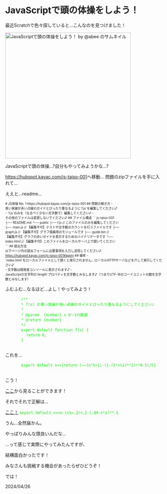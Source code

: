<h1>JavaScriptで頭の体操をしよう！</h1>
<p>最近Scratchで色々探していると...こんなのを見つけました！</p>
<img
  src="https://cdn2.scratch.mit.edu/get_image/project/1002443254_480x360.png"
  alt="JavaScriptで頭の体操をしよう！ by @abee のサムネイル"
  style="width: min(100%, 400px); height: auto" />
<p>JavaScriptで頭の体操...?自分もやってみようかな...?</p>
<p>
  <a href="https://hubspot.kayac.com/js-taiso-001" target="_parent"
    >https://hubspot.kayac.com/js-taiso-001</a
  >へ移動...
  <a herf="https://bit.ly/js_qz001" target="_parent">問題のzipファイル</a
  >を手に入れて...
</p>
<p>ええと...readme...</p>
<div style="font-size: 10px">
  # JS体操 No. 1 https://hubspot.kayac.com/js-taiso-001 ## 問題の解き方 -<br />
  黒い実線が赤い点線のガイドとぴったり重なるように`f.js`を編集してください♪<br />
  - `f.js`のみを（なるべく少ない文字数で）編集してください♪ -<br />
  その他のファイルは変更しないでください♪ ## ファイル構成 ``` js-taiso-001<br />
  ├── README.md └── public ├── f.js // このファイルのみを編集してください<br />
  ├── main.js // 【編集不可】テストや文字数のカウントを行うファイルです ├──<br />
  graph.js // 【編集不可】グラフ描画用のモジュールです ├── guide.bin //<br />
  【編集不可】グラフの赤いガイドを表示するためのバイナリデータです └──<br />
  index.html // 【編集不可】このファイルをローカルサーバ上で開いてください<br />
  ``` ## 提出方法<br />
  以下ページ内の提出フォームに必要事項を入力し送信してください♪<br />
  <a href="https://hubspot.kayac.com/js-taiso-001#apply" target="_parent"
    >https://hubspot.kayac.com/js-taiso-001#apply</a
  >
  ## 備考 -<br />
  `index.html`をローカルファイルとして開くと実行されません。ローカルHTTPサーバなどを介して実行してください♪<br />
  - 文字数は開発者コンソールに表示されます♪ -<br />
  JavaScriptの文字列の`length`プロパティを文字数とみなします♪（つまりUTF-16のコードユニットの数を文字数とみなします）<br />
</div>
<p>ふむふむ...なるほど...よし！やってみよう！</p>
<pre style="color: #00ff00">
      <code>/**</code>
      <code>* f(x) の黒い実線が赤い点線のガイドとぴったり重なるようにしてください♪</code>
      <code>*</code>
      <code>* @param  {number} x 0〜1の数値</code>
      <code>* @return {number}</code>
      <code>*/</code>
      <code>export default function f(x) {</code>
        <code>return 0;</code>
      <code>}</code>
    </pre>
<p>これを...</p>
<pre style="color: #00ff00">
      <code>export default x=>{return (~~(x*5+1)-(1-(5*x%1)**2)**0.5)/5}</code>
    </pre>
<p>こう！</p>
<a href="./js-taiso-001/public/index.html" target="_parent">ここ</a
>から見ることができます！
<p>それでそれで正解は...</p>
<a
  href="https://techblog.kayac.com/js-taiso-001-commentary-vol1"
  target="_parent"
  >ここ！</a
>
<code style="color: #00ff00">export default x=>x-(x%=.2)+.2-(.04-x*x)**.5</code>
<p>うん...全然届かん。</p>
<p>やっぱりみんな頭良いんだな...</p>
<p>...って感じで実際にやってみたんですが、</p>
<p>結構面白かったです！</p>
<p>みなさんも挑戦する機会があったらぜひどうぞ！</p>
<p>では！</p>
<date>2024/04/26</date>
